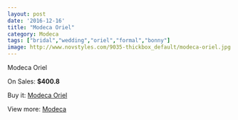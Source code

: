 ```yaml
---
layout: post
date: '2016-12-16'
title: "Modeca Oriel"
category: Modeca
tags: ["bridal","wedding","oriel","formal","bonny"]
image: http://www.novstyles.com/9035-thickbox_default/modeca-oriel.jpg
---
```

Modeca Oriel

On Sales: **$400.8**
<a href="https://www.novstyles.com/en/modeca/6320-modeca-oriel.html"><amp-img layout="responsive" width="600" height="600" src="//www.novstyles.com/9035-thickbox_default/modeca-oriel.jpg" alt="Modeca Oriel 0" /></a>

Buy it: [Modeca Oriel](https://www.novstyles.com/en/modeca/6320-modeca-oriel.html "Modeca Oriel")

View more: [Modeca](https://www.novstyles.com/en/43-modeca "Modeca")